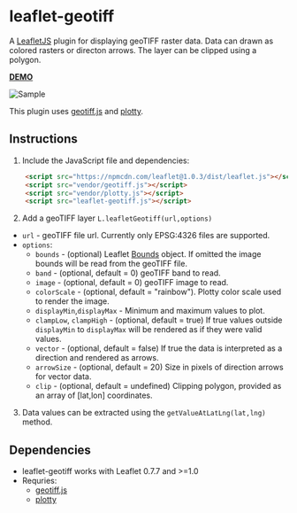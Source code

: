 # leaflet-geotiff
A [LeafletJS](http://www.leafletjs.com) plugin for displaying geoTIFF raster data.  Data can drawn as colored rasters or directon arrows.  The layer can be clipped using a polygon.

**[DEMO](https://stuartmatthews.github.io/leaflet-geotiff/)**

![Sample](https://stuartmatthews.github.io/leaflet-geotiff/example.png)

This plugin uses [geotiff.js](https://github.com/constantinius/geotiff.js) and [plotty](https://github.com/santilland/plotty).

## Instructions

1. Include the JavaScript file and dependencies:
```html
    <script src="https://npmcdn.com/leaflet@1.0.3/dist/leaflet.js"></script>
    <script src="vendor/geotiff.js"></script>
    <script src="vendor/plotty.js"></script>
    <script src="leaflet-geotiff.js"></script>
```

2. Add a geoTIFF layer `L.leafletGeotiff(url,options)`
  * `url` - geoTIFF file url.  Currently only EPSG:4326 files are supported.
  * `options`:
    * `bounds` - (optional) Leaflet [Bounds](http://leafletjs.com/reference-1.0.3.html#bounds) object.  If omitted the image bounds will be read from the geoTIFF file.
    * `band` - (optional, default = 0) geoTIFF band to read.   
    * `image` - (optional, default = 0) geoTIFF image to read.    
    * `colorScale` - (optional, default = "rainbow").  Plotty color scale used to render the image.
    * `displayMin`,`displayMax` - Minimum and maximum values to plot.
    * `clampLow`, `clampHigh` - (optional, default = true) If true values outside `displayMin` to `displayMax` will be rendered as if they were valid values.
    * `vector` - (optional, default = false) If true the data is interpreted as a direction and rendered as arrows.
    * `arrowSize` - (optional, default = 20) Size in pixels of direction arrows for vector data.
    * `clip` - (optional, default = undefined) Clipping polygon, provided as an array of [lat,lon] coordinates.
    

3. Data values can be extracted using the `getValueAtLatLng(lat,lng)` method.

## Dependencies

  * leaflet-geotiff works with Leaflet 0.7.7 and >=1.0
  * Requries:
    * [geotiff.js](https://github.com/constantinius/geotiff.js)
    * [plotty](https://github.com/santilland/plotty)